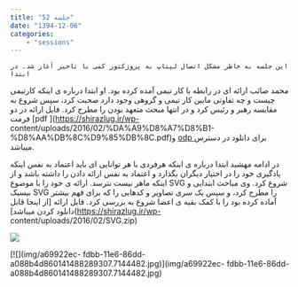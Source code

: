 ```yaml
---
title: "جلسه 52"
date: "1394-12-06"
categories:
    - "sessions"
---
```

    این جلسه به خاطر مشکل اتصال لپتاپ به پروژکتور کمی با تاخیر آغاز شد. در ابتدا
محمد صائب ارائه ای در رابطه با کار تیمی آمده کرده بود. او ابتدا درباره ی اینکه
کارتیمی چیست و چه تفاوتی مابین کار تیمی و گروهی وجود دارد صحبت کرد، سپس شروع
به مقایسه رهبر و رئیس کرد و در انتها مبحث متعهد بودن را مطرح کرد. فایل ارائه
در دو فرمت [pdf ](https://shirazlug.ir/wp-
content/uploads/2016/02/%DA%A9%D8%A7%D8%B1-%D8%AA%DB%8C%D9%85%DB%8C.pdf)و [odp
](https://shirazlug.ir/wp-content/uploads/2016/02/کار-تیمی.odp)برای دانلود در
دسترس میباشد.

در ادامه مهشید ابتدا درباره ی اینکه هرفردی با هر توانایی ای باید اعتماد به نفس
اینکه یادگیری خود را در اختیار دیگران بگذارد و اعتماد به نفس ارائه دادن را
داشته باشد و از اینکه ماهر نیست نترسد. ارائه ی خود را با موضوع SVG شروع کرد.
وی مباحث ابتدایی و بیسیک SVG را مطرح کرد، و سپس یک سری تصاویر و کدهایی را که
برای فهم بیشتر آماده کرده بود را با کمک بقیه ی اعضا شروع به بررسی کرد. فایل
ارائه [از اینجا قابل دانلود کردن میباشد](https://shirazlug.ir/wp-
content/uploads/2016/02/SVG.zip)

[![](img/a6992062-fdbb-11e6-86dd-a088b4d860141488289307.7144012.jpg)](img/a6992062-fdbb-11e6-86dd-a088b4d860141488289307.7144012.jpg)

[![](img/a69922ec-
fdbb-11e6-86dd-a088b4d860141488289307.7144482.jpg)](img/a69922ec-
fdbb-11e6-86dd-a088b4d860141488289307.7144482.jpg)

  

